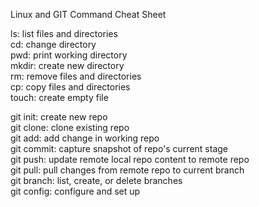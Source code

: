 Linux and GIT Command Cheat Sheet  

ls: list files and directories  
cd: change directory  
pwd: print working directory  
mkdir: create new directory  
rm: remove files and directories  
cp: copy files and directories  
touch: create empty file  

git init: create new repo  
git clone: clone existing repo  
git add: add change in working repo  
git commit: capture snapshot of repo's current stage  
git push: update remote local repo content to remote repo  
git pull: pull changes from remote repo to current branch  
git branch: list, create, or delete branches  
git config: configure and set up
